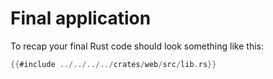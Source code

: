 # Final application

To recap your final Rust code should look something like this:

```rust
{{#include ../../../../crates/web/src/lib.rs}}
```
